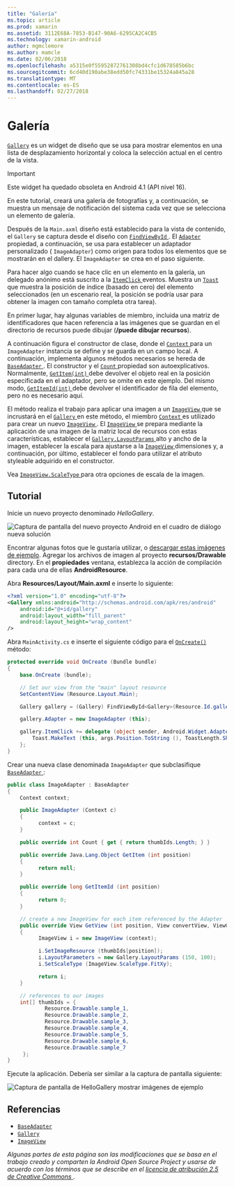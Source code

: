 ```yaml
---
title: "Galería"
ms.topic: article
ms.prod: xamarin
ms.assetid: 3112E68A-7853-B147-90A6-6295CA2C4CB5
ms.technology: xamarin-android
author: mgmclemore
ms.author: mamcle
ms.date: 02/06/2018
ms.openlocfilehash: a5315e0f55952872761308bd4cfc1d678585b6bc
ms.sourcegitcommit: 6cd40d190abe38edd50fc74331be15324a845a28
ms.translationtype: MT
ms.contentlocale: es-ES
ms.lasthandoff: 02/27/2018
---
```

# <a name="gallery"></a>Galería

[`Gallery`](https://developer.xamarin.com/api/type/Android.Widget.Gallery/) es un widget de diseño que se usa para mostrar elementos en una lista de desplazamiento horizontal y coloca la selección actual en el centro de la vista.

> [!IMPORTANT]
> Este widget ha quedado obsoleta en Android 4.1 (API nivel 16). 

En este tutorial, creará una galería de fotografías y, a continuación, se muestra un mensaje de notificación del sistema cada vez que se selecciona un elemento de galería.

Después de la `Main.axml` diseño está establecido para la vista de contenido, el `Gallery` se captura desde el diseño con [ `FindViewById` ](https://developer.xamarin.com/api/member/Android.App.Activity.FindViewById/p/System.Int32/).
El [ `Adapter` ](https://developer.xamarin.com/api/property/Android.Widget.AdapterView.RawAdapter/) propiedad, a continuación, se usa para establecer un adaptador personalizado ( `ImageAdapter`) como origen para todos los elementos que se mostrarán en el dallery. El `ImageAdapter` se crea en el paso siguiente.

Para hacer algo cuando se hace clic en un elemento en la galería, un delegado anónimo está suscrito a la [ `ItemClick` ](https://developer.xamarin.com/api/event/Android.Widget.AdapterView.ItemClick/) eventos. Muestra un [ `Toast` ](https://developer.xamarin.com/api/type/Android.Widget.Toast/) que muestra la posición de índice (basado en cero) del elemento seleccionados (en un escenario real, la posición se podría usar para obtener la imagen con tamaño completa otra tarea).

En primer lugar, hay algunas variables de miembro, incluida una matriz de identificadores que hacen referencia a las imágenes que se guardan en el directorio de recursos puede dibujar (**/puede dibujar recursos**).

A continuación figura el constructor de clase, donde el [ `Context` ](https://developer.xamarin.com/api/type/Android.Content.Context/) para un `ImageAdapter` instancia se define y se guarda en un campo local.
A continuación, implementa algunos métodos necesarios se hereda de [ `BaseAdapter` ](https://developer.xamarin.com/api/type/Android.Widget.BaseAdapter/).
El constructor y el [ `Count` ](https://developer.xamarin.com/api/property/Android.Widget.BaseAdapter.Count/) propiedad son autoexplicativos. Normalmente, [ `GetItem(int)` ](https://developer.xamarin.com/api/member/Android.Widget.BaseAdapter.GetItem/p/System.Int32/) debe devolver el objeto real en la posición especificada en el adaptador, pero se omite en este ejemplo. Del mismo modo, [ `GetItemId(int)` ](https://developer.xamarin.com/api/member/Android.Widget.BaseAdapter.GetItemId/p/System.Int32/) debe devolver el identificador de fila del elemento, pero no es necesario aquí.

El método realiza el trabajo para aplicar una imagen a un [ `ImageView` ](https://developer.xamarin.com/api/type/Android.Widget.ImageView/) que se incrustará en el [ `Gallery` ](https://developer.xamarin.com/api/type/Android.Widget.Gallery/) en este método, el miembro [ `Context` ](https://developer.xamarin.com/api/type/Android.Content.Context/) es utilizado para crear un nuevo [ `ImageView` ](https://developer.xamarin.com/api/type/Android.Widget.ImageView/).
El [ `ImageView` ](https://developer.xamarin.com/api/type/Android.Widget.ImageView/) se prepara mediante la aplicación de una imagen de la matriz local de recursos con estas características, establecer el [ `Gallery.LayoutParams` ](https://developer.xamarin.com/api/type/Android.Widget.Gallery+LayoutParams/) alto y ancho de la imagen, establecer la escala para ajustarse a la [ `ImageView` ](https://developer.xamarin.com/api/type/Android.Widget.ImageView/) dimensiones y, a continuación, por último, establecer el fondo para utilizar el atributo styleable adquirido en el constructor.

Vea [ `ImageView.ScaleType` ](https://developer.xamarin.com/api/type/Android.Widget.ImageView+ScaleType/) para otra opciones de escala de la imagen.

## <a name="walkthrough"></a>Tutorial

Inicie un nuevo proyecto denominado *HelloGallery*.

![Captura de pantalla del nuevo proyecto Android en el cuadro de diálogo nueva solución](gallery-images/hellogallery1.png)

Encontrar algunas fotos que le gustaría utilizar, o [descargar estas imágenes de ejemplo](http://developer.android.com/shareables/sample_images.zip).
Agregar los archivos de imagen al proyecto **recursos/Drawable** directory. En el **propiedades** ventana, establezca la acción de compilación para cada una de ellas **AndroidResource**.

Abra **Resources/Layout/Main.axml** e inserte lo siguiente:

```xml
<?xml version="1.0" encoding="utf-8"?>
<Gallery xmlns:android="http://schemas.android.com/apk/res/android"
    android:id="@+id/gallery"
    android:layout_width="fill_parent"
    android:layout_height="wrap_content"
/>
```

Abra `MainActivity.cs` e inserte el siguiente código para el [ `OnCreate()` ](https://developer.xamarin.com/api/member/Android.App.Activity.OnCreate/p/Android.OS.Bundle/) método:

```csharp
protected override void OnCreate (Bundle bundle)
{
    base.OnCreate (bundle);

    // Set our view from the "main" layout resource
    SetContentView (Resource.Layout.Main);

    Gallery gallery = (Gallery) FindViewById<Gallery>(Resource.Id.gallery);

    gallery.Adapter = new ImageAdapter (this);

    gallery.ItemClick += delegate (object sender, Android.Widget.AdapterView.ItemClickEventArgs args) {
        Toast.MakeText (this, args.Position.ToString (), ToastLength.Short).Show ();
    };
}
```

Crear una nueva clase denominada `ImageAdapter` que subclasifique [ `BaseAdapter` ](https://developer.xamarin.com/api/type/Android.Widget.BaseAdapter/):

```csharp
public class ImageAdapter : BaseAdapter
{
    Context context;

    public ImageAdapter (Context c)
    {
          context = c;
    }

    public override int Count { get { return thumbIds.Length; } }

    public override Java.Lang.Object GetItem (int position)
    {
          return null;
    }

    public override long GetItemId (int position)
    {
          return 0;
    }

    // create a new ImageView for each item referenced by the Adapter
    public override View GetView (int position, View convertView, ViewGroup parent)
    {
          ImageView i = new ImageView (context);

          i.SetImageResource (thumbIds[position]);
          i.LayoutParameters = new Gallery.LayoutParams (150, 100);
          i.SetScaleType (ImageView.ScaleType.FitXy);

          return i;
    }

    // references to our images
    int[] thumbIds = {
            Resource.Drawable.sample_1,
            Resource.Drawable.sample_2,
            Resource.Drawable.sample_3,
            Resource.Drawable.sample_4,
            Resource.Drawable.sample_5,
            Resource.Drawable.sample_6,
            Resource.Drawable.sample_7
     };
}

```

Ejecute la aplicación. Debería ser similar a la captura de pantalla siguiente:

![Captura de pantalla de HelloGallery mostrar imágenes de ejemplo](gallery-images/hellogallery3.png)


<a name="References" />

## <a name="references"></a>Referencias

-   [`BaseAdapter`](https://developer.xamarin.com/api/type/Android.Widget.BaseAdapter/)
-   [`Gallery`](https://developer.xamarin.com/api/type/Android.Widget.Gallery/)
-   [`ImageView`](https://developer.xamarin.com/api/type/Android.Widget.ImageView/)

*Algunas partes de esta página son las modificaciones que se basa en el trabajo creado y comparten la Android Open Source Project y usarse de acuerdo con los términos que se describe en el*
[*licencia de atribución 2.5 de Creative Commons* ](http://creativecommons.org/licenses/by/2.5/).


